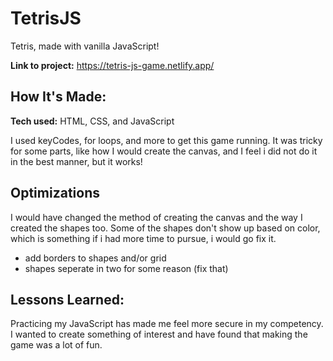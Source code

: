 # TetrisJS
Tetris, made with vanilla JavaScript!

**Link to project:** https://tetris-js-game.netlify.app/

## How It's Made:

**Tech used:** HTML, CSS, and JavaScript

I used keyCodes, for loops, and more to get this game running. It was tricky for some parts, like how I would create the canvas, and I feel i did not do it in the best manner, but it works!

## Optimizations

I would have changed the method of creating the canvas and the way I created the shapes too. Some of the shapes don't show up based on color, which is something if i had more time to pursue, i would go fix it.

- add borders to shapes and/or grid
- shapes seperate in two for some reason (fix that)

## Lessons Learned:

Practicing my JavaScript has made me feel more secure in my competency. I wanted to create something of interest and have found that making the game was a lot of fun.
